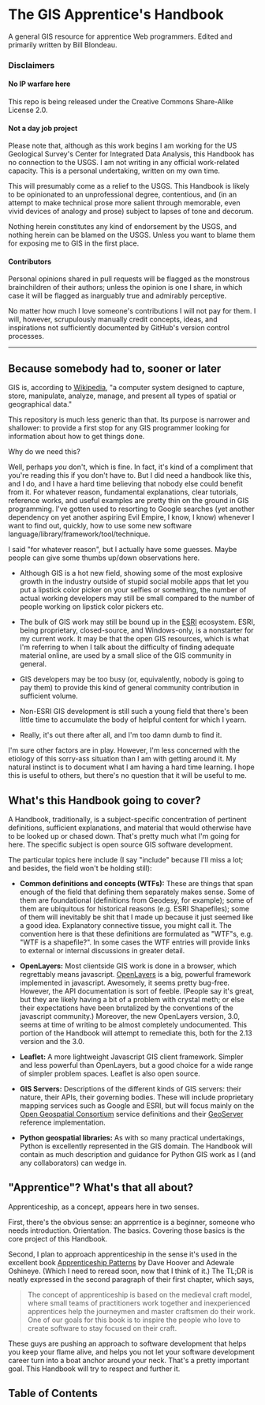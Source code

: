 The GIS Apprentice's Handbook
=======================

A general GIS resource for apprentice Web programmers. Edited and primarily written by Bill Blondeau.

### Disclaimers

#### No IP warfare here
This repo is being released under the Creative Commons Share-Alike License 2.0.

#### Not a day job project
Please note that, although as this work begins I am working for the US Geological Survey's Center for Integrated Data Analysis, this Handbook has no connection to the USGS. I am not writing in any official work-related capacity. This is a personal undertaking, written on my own time.

This will presumably come as a relief to the USGS. This Handbook is likely to be opinionated to an unprofessional degree, contentious, and (in an attempt to make technical prose more salient through memorable, even vivid devices of analogy and prose) subject to lapses of tone and decorum. 

Nothing herein constitutes any kind of endorsement by the USGS, and nothing herein can be blamed on the USGS. Unless you want to blame them for exposing me to GIS in the first place.

#### Contributors
Personal opinions shared in pull requests will be flagged as the monstrous brainchildren of their authors; unless the opinion is one I share, in which case it will be flagged as inarguably true and admirably perceptive.

No matter how much I love someone's contributions I will not pay for them. I will, however, scrupulously manually credit concepts, ideas, and inspirations not sufficiently documented by GitHub's version control processes.

<hr/>

## Because somebody had to, sooner or later
GIS is, according to [Wikipedia](http://en.wikipedia.org/wiki/Geographic_information_system), "a computer system designed to capture, store, manipulate, analyze, manage, and present all types of spatial or geographical data."

This repository is much less generic than that. Its purpose is narrower and shallower: to provide a first stop for any GIS programmer looking for information about how to get things done.

Why do we need this?


Well, perhaps _you_ don't, which is fine. In fact, it's kind of a compliment that you're reading this if you don't have to. But I did need a handbook like this, and I do, and I have a hard time believing that nobody else could benefit from it. For whatever reason, fundamental explanations, clear tutorials, reference works, and useful examples are pretty thin on the ground in GIS programming. I've gotten used to resorting to Google searches (yet another dependency on yet another aspiring Evil Empire, I know, I know) whenever I want to find out, quickly, how to use some new software language/library/framework/tool/technique.

I said "for whatever reason", but I actually have some guesses. Maybe people can give some thumbs up/down observations here.
- Although GIS is a hot new field, showing some of the most explosive growth in the industry outside of stupid social mobile apps that let you put a lipstick color picker on your selfies or something, the number of actual working developers may still be small compared to the number of people working on lipstick color pickers etc.

- The bulk of GIS work may still be bound up in the [ESRI](http://www.esri.com/) ecosystem. ESRI, being proprietary, closed-source, and Windows-only, is a nonstarter for my current work. It may be that the open GIS resources, which is what I'm referring to when I talk about the difficulty of finding adequate material online, are used by a small slice of the GIS community in general.

- GIS developers may be too busy (or, equivalently, nobody is going to pay them) to provide this kind of general community contribution in sufficient volume.

- Non-ESRI GIS development is still such a young field that there's been little time to accumulate the body of helpful content for which I yearn.

- Really, it's out there after all, and I'm too damn dumb to find it.

I'm sure other factors are in play. However, I'm less concerned with the etiology of this sorry-ass situation than I am with getting around it. My natural instinct is to document what I am having a hard time learning. I hope this is useful to others, but there's no question that it will be useful to me.

## What's this Handbook going to cover?

A Handbook, traditionally, is a subject-specific concentration of pertinent definitions, sufficient explanations, and material that would otherwise have to be looked up or chased down. That's pretty much what I'm going for here. The specific subject is open source GIS software development.

The particular topics here include (I say "include" because I'll miss a lot; and besides, the field won't be holding still):

- **Common definitions and concepts (WTFs):** These are things that span enough of the field that defining them separately makes sense. Some of them are foundational (definitions from Geodesy, for example); some of them are ubiquitous for historical reasons (e.g. ESRI Shapefiles); some of them will inevitably be shit that I made up because it just seemed like a good idea. Explanatory connective tissue, you might call it. The convention here is that these definitions are formulated as "WTF"s, e.g. "WTF is a shapefile?". In some cases the WTF entries will provide links to external or internal discussions in greater detail.

- **OpenLayers:** Most clientside GIS work is done in a browser, which regrettably means javascript. [OpenLayers](http://openlayers.org/) is a big, powerful framework implemented in javascript. Awesomely, it seems pretty bug-free. However, the API documentation is sort of feeble. (People say it's great, but they are likely having a bit of a problem with crystal meth; or else their expectations have been brutalized by the conventions of the javascript community.) Moreover, the new OpenLayers version, 3.0, seems at time of writing to be almost completely undocumented. This portion of the Handbook will attempt to remediate this, both for the 2.13 version and the 3.0.

- **Leaflet:** A more lightweight Javascript GIS client framework. Simpler and less powerful than OpenLayers, but a good choice for a wide range of simpler problem spaces. Leaflet is also open source.

- **GIS Servers:** Descriptions of the different kinds of GIS servers: their nature, their APIs, their governing bodies. These will include proprietary mapping services such as Google and ESRI, but will focus mainly on the [Open Geospatial Consortium](http://www.opengeospatial.org/) service definitions and their [GeoServer](http://geoserver.org/) reference implementation.

- **Python geospatial libraries:** As with so many practical undertakings, Python is excellently represented in the GIS domain. The Handbook will contain as much description and guidance for Python GIS work as I (and any collaborators) can wedge in.

## "Apprentice"? What's that all about?

Apprenticeship, as a concept, appears here in two senses.

First, there's the obvious sense: an apprrentice is a beginner, someone who needs introduction. Orientation. The basics. Covering those basics is the core project of this Handbook.

Second, I plan to approach apprenticeship in the sense it's used in the excellent book [Apprenticeship Patterns](http://shop.oreilly.com/product/9780596518387.do) by Dave Hoover and Adewale Oshineye. (Which I need to reread soon, now that I think of it.) The TL;DR is neatly expressed in the second paragraph of their first chapter, which says, 
<blockquote>The concept of apprenticeship is based on the medieval craft model, where small teams of practitioners work together and inexperienced apprentices help the journeymen and master craftsmen do their work. One of our goals for this book is to inspire the people who love to create software to stay focused on their craft.</blockquote>

These guys are pushing an approach to software development that helps you keep your flame alive, and helps you not let your software development career turn into a boat anchor around your neck. That's a pretty important goal. This Handbook will try to respect and further it.

## Table of Contents



